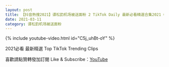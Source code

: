 ```yaml
---
layout: post
title: 【抖音熱搜2021】谭松韵机场被送面粉 2 TikTok Daily 最新必看精選合集2021 03 11
date: 2021-03-11
category: 谭松韵机场被送面粉
---
```


{% include youtube-video.html id="C5j_uhBt-oY" %}

2021必看 最新精選 Top TikTok Trending Clips

喜歡請點贊轉發加訂閱 Like & Subscribe：[YouTube](https://www.youtube.com/channel/UCAoR7VcanIPd04uEq_GIylA/videos)


